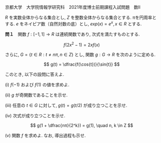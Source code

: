 京都大学　大学院情報学研究科　2021年度博士前期課程入試問題　数II

$R$ を実数全体からなる集合とし, $Z$ を整数全体からなる集合とする. πを円周率とする.
$e$ をネイピア数（自然対数の底）とし, $exp(x) = e^x, x \in R$ とする.

**問１**　関数 $f: [-1, 1] \to R$ は連続関数であり, 次式を満たすものとする.

$$
    f(2x^2 - 1) = 2xf(x)
$$

さらに, $G = \{t \in R: t \ne nπ, n \in Z\}$ とし, 関数 $g: G \to R$ を次のように定める.

$$
    g(t) = \dfrac{f(\cos{t})}{\sin{t}}
$$

このとき, 以下の設問に答えよ.

(i) $f(-1)$ および $f(1)$ の値を求めよ.

(ii) $g$ が奇関数であることを示せ.

(iii) 任意の $t \in G$ に対して, $g(t) = g(t/2)$ が成り立つことを示せ.

(iv) 次式が成り立つことを示せ.

$$
    g(1 + \dfrac{nπ}{2^k}) = g(1), \quad n, k \in Z
$$

(v) 関数 $f$ を求めよ. なお, 導出過程も示せ.

